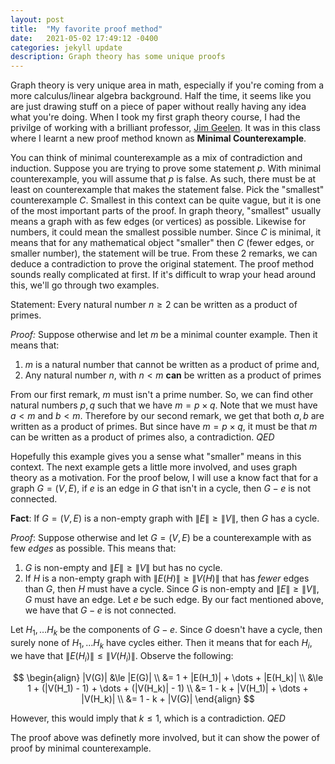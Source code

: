 ```yaml
---
layout: post
title:  "My favorite proof method"
date:   2021-05-02 17:49:12 -0400
categories: jekyll update
description: Graph theory has some unique proofs
---
```

<style TYPE="text/css">
code.has-jax {font: inherit; font-size: 100%; background: inherit; border: inherit;}
</style>
<script type="text/x-mathjax-config">
MathJax.Hub.Config({
    tex2jax: {
        inlineMath: [['$','$'], ['\\(','\\)']],
        skipTags: ['script', 'noscript', 'style', 'textarea', 'pre'] // removed 'code' entry
    }
});
MathJax.Hub.Queue(function() {
    var all = MathJax.Hub.getAllJax(), i;
    for(i = 0; i < all.length; i += 1) {
        all[i].SourceElement().parentNode.className += ' has-jax';
    }
});
</script>
<script type="text/javascript" src="https://cdnjs.cloudflare.com/ajax/libs/mathjax/2.7.4/MathJax.js?config=TeX-AMS_HTML-full"></script>

Graph theory is very unique area in math, especially if you're coming from a more calculus/linear algebra background. Half the time, it seems like you are just drawing stuff on a piece of paper without really having any idea what you're doing. When I took my first graph theory course, I had the privilge of working with a brilliant professor, [Jim Geelen][jim-geelen]. It was in this class where I learnt a new proof method known as **Minimal Counterexample**.

You can think of minimal counterexample as a mix of contradiction and induction. Suppose you are trying to prove some statement $p$. With minimal counterexample, you will assume that $p$ is false. As such, there must be at least on counterexample that makes the statement false. Pick the "smallest" counterexample $C$. Smallest in this context can be quite vague, but it is one of the most important parts of the proof. In graph theory, "smallest" usually means a graph with as few edges (or vertices) as possible. Likewise for numbers, it could mean the smallest possible number. Since $C$ is minimal, it means that for any mathematical object "smaller" then $C$ (fewer edges, or smaller number), the statement will be true. From these 2 remarks, we can deduce a contradiction to prove the original statement. The proof method sounds really complicated at first. If it's difficult to wrap your head around this, we'll go through two examples.

Statement: Every natural number $n \ge 2$ can be written as a product of primes.

_Proof:_ Suppose otherwise and let $m$ be a minimal counter example. Then it means that:
1. $m$ is a natural number that cannot be written as a product of prime and,
2. Any natural number $n$, with $n < m$ **can** be written as a product of primes

From our first remark, $m$ must isn't a prime number. So, we can find other natural numbers $p, q$ such that we have $m = p \times q$. Note that we must have $a < m$ and $b < m$. Therefore by our second remark, we get that both $a, b$ are written as a product of primes. But since have $m = p \times q$, it must be that $m$ can be written as a product of primes also, a contradiction. _QED_

Hopefully this example gives you a sense what "smaller" means in this context. The next example gets a little more involved, and uses graph theory as a motivation. For the proof below, I will use a know fact that for a graph $G = (V,E)$, if $e$ is an edge in $G$ that isn't in a cycle, then $G - e$ is not connected.

**Fact**: If $G = (V,E)$ is a non-empty graph with $\|E\| \ge \|V\|$, then $G$ has a cycle.

_Proof_: Suppose otherwise and let $G = (V,E)$ be a counterexample with as few _edges_ as possible. This means that:
1. $G$ is non-empty and $\|E\| \ge \|V\|$ but has no cycle.
2. If $H$ is a non-empty graph with $\|E(H)\| \ge \|V(H)\|$ that has _fewer_ edges than $G$, then $H$ must have a cycle.
Since $G$ is non-empty and $\|E\| \ge \|V\|$, $G$ must have an edge. Let $e$ be such edge. By our fact mentioned above, we have that $G - e$ is not connected.

Let $H_1, \dots H_k$ be the components of $G - e$. Since $G$ doesn't have a cycle, then surely none of $H_1, \dots H_k$ have cycles either. Then it means that for each $H_i$, we have that $\|E(H_i)\| \le \|V(H_i)\|$. Observe the following:

$$
\begin{align}
|V(G)| &\le |E(G)| \\
&= 1 + |E(H_1)| + \dots + |E(H_k)| \\
&\le 1 + (|V(H_1) - 1) + \dots + (|V(H_k)| - 1) \\
&= 1 - k + |V(H_1)| + \dots + |V(H_k)| \\
&= 1 - k + |V(G)|
\end{align}
$$


However, this would imply that $k \le 1$, which is a contradiction. _QED_

The proof above was definetly more involved, but it can show the power of proof by minimal counterexample. 

[jim-geelen]: http://www.math.uwaterloo.ca/~jfgeelen/